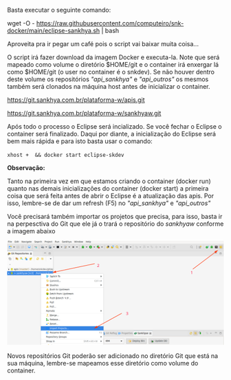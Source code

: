 Basta executar o seguinte comando:

wget -O - https://raw.githubusercontent.com/computeiro/snk-docker/main/eclipse-sankhya.sh | bash

Aproveita pra ir pegar um café pois o script vai baixar muita coisa...

O script irá fazer download da imagem Docker e executa-la.
Note que será mapeado como volume o diretório $HOME/git e o container irá enxergar lá como $HOME/git (o user no container é o snkdev). Se não houver dentro deste volume os repositórios _"api_sankhya"_  e _"api_outros"_ os mesmos também será clonados na máquina host antes de inicializar o container.

https://git.sankhya.com.br/plataforma-w/apis.git

https://git.sankhya.com.br/plataforma-w/sankhyaw.git


Após todo o processo o Eclipse será incializado. 
Se você fechar o Eclipse o container será finalizado. Daqui por diante, a inicialização do Eclipse será bem mais rápida e para isto basta usar o comando:

`xhost +  && docker start eclipse-skdev`


**Observação:**

Tanto na primeira vez em que estamos criando o container (docker run)  quanto nas demais inicializações do container (docker start) a primeira coisa que será feita antes de abrir o Eclipse é a atualização das apis. Por isso, lembre-se de dar um refresh (F5) no _"api_sankhya"_ e _"api_outros"_ 

Você precisará também importar os projetos que precisa, para isso, basta ir na perpesctiva do Git que ele já o trará o repositório do _sankhyaw_ conforme a imagem abaixo

![Importe os projetos do Sankhya Om](docs/eclipse_perpectiva_git.png)

Novos repositórios Git poderão ser adicionado no diretório Git que está na sua máquina, lembre-se mapeamos esse diretório como volume do container.
